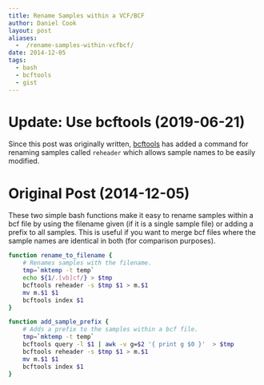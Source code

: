 ```yaml
---
title: Rename Samples within a VCF/BCF
author: Daniel Cook
layout: post
aliases:
  -  /rename-samples-within-vcfbcf/
date: 2014-12-05
tags:
  - bash
  - bcftools
  - gist
---
```


# Update: Use bcftools (2019-06-21)

Since this post was originally written, [bcftools](https://github.com/samtools/bcftools) has added a command for renaming samples called `reheader` which allows sample names to be easily modified.

# Original Post (2014-12-05)

These two simple bash functions make it easy to rename samples within a bcf file by using the filename given (if it is a single sample file) or adding a prefix to all samples. This is useful if you want to merge bcf files where the sample names are identical in both (for comparison purposes).

```bash
function rename_to_filename {
    # Renames samples with the filename.
    tmp=`mktemp -t temp`
    echo ${1/.[vb]cf/} > $tmp
    bcftools reheader -s $tmp $1 > m.$1
    mv m.$1 $1
    bcftools index $1
}

function add_sample_prefix {
    # Adds a prefix to the samples within a bcf file.
    tmp=`mktemp -t temp`
    bcftools query -l $1 | awk -v g=$2 '{ print g $0 }'  > $tmp
    bcftools reheader -s $tmp $1 > m.$1
    mv m.$1 $1
    bcftools index $1
}
```
